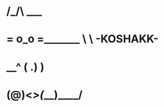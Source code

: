 #    /\_/\           ___
#   = o_o =_______    \ \  -KOSHAKK-
#    __^      __(  \.__) )
# (@)<_____>__(_____)____/
